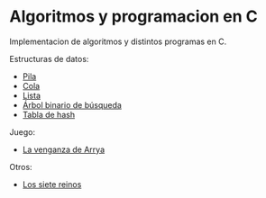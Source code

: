 # Algoritmos y programacion en C

Implementacion de algoritmos y distintos programas en C.

Estructuras de datos:

- [Pila](https://github.com/P-Jonathan/Algortimos-y-programacion-en-C/tree/master/Estructuras%20de%20datos/TDA%20Pila)
- [Cola](https://github.com/P-Jonathan/Algortimos-y-programacion-en-C/tree/master/Estructuras%20de%20datos/TDA%20Cola)
- [Lista](https://github.com/P-Jonathan/Algortimos-y-programacion-en-C/tree/master/Estructuras%20de%20datos/TDA%20Lista)
- [Árbol binario de búsqueda](https://github.com/P-Jonathan/Algortimos-y-programacion-en-C/tree/master/Estructuras%20de%20datos/TDA%20ABB)
- [Tabla de hash](https://github.com/P-Jonathan/Algortimos-y-programacion-en-C/tree/master/Estructuras%20de%20datos/TDA%20Hash)


Juego:

- [La venganza de Arrya](https://github.com/P-Jonathan/Algortimos-y-programacion-en-C/tree/master/La%20venganza%20de%20Arrya)

Otros:

- [Los siete reinos](https://github.com/P-Jonathan/Algortimos-y-programacion-en-C/tree/master/Los%20Siete%20Reinos%20(GoT))

